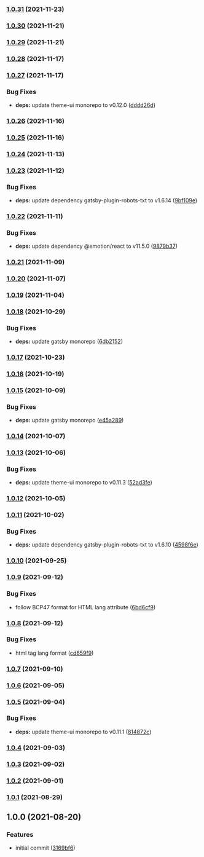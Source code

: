### [1.0.31](https://github.com/iamskok/gatsby-seo/compare/v1.0.30...v1.0.31) (2021-11-23)

### [1.0.30](https://github.com/iamskok/gatsby-seo/compare/v1.0.29...v1.0.30) (2021-11-21)

### [1.0.29](https://github.com/iamskok/gatsby-seo/compare/v1.0.28...v1.0.29) (2021-11-21)

### [1.0.28](https://github.com/iamskok/gatsby-seo/compare/v1.0.27...v1.0.28) (2021-11-17)

### [1.0.27](https://github.com/iamskok/gatsby-seo/compare/v1.0.26...v1.0.27) (2021-11-17)


### Bug Fixes

* **deps:** update theme-ui monorepo to v0.12.0 ([dddd26d](https://github.com/iamskok/gatsby-seo/commit/dddd26df7334b19c4630cf7cc68e90d0067e474f))

### [1.0.26](https://github.com/iamskok/gatsby-seo/compare/v1.0.25...v1.0.26) (2021-11-16)

### [1.0.25](https://github.com/iamskok/gatsby-seo/compare/v1.0.24...v1.0.25) (2021-11-16)

### [1.0.24](https://github.com/iamskok/gatsby-seo/compare/v1.0.23...v1.0.24) (2021-11-13)

### [1.0.23](https://github.com/iamskok/gatsby-seo/compare/v1.0.22...v1.0.23) (2021-11-12)


### Bug Fixes

* **deps:** update dependency gatsby-plugin-robots-txt to v1.6.14 ([9bf109e](https://github.com/iamskok/gatsby-seo/commit/9bf109e34d4b4e45148447a5cf0d7b36b290710d))

### [1.0.22](https://github.com/iamskok/gatsby-seo/compare/v1.0.21...v1.0.22) (2021-11-11)


### Bug Fixes

* **deps:** update dependency @emotion/react to v11.5.0 ([9879b37](https://github.com/iamskok/gatsby-seo/commit/9879b375f5687467a57f86130cc20456b3dbcfad))

### [1.0.21](https://github.com/iamskok/gatsby-seo/compare/v1.0.20...v1.0.21) (2021-11-09)

### [1.0.20](https://github.com/iamskok/gatsby-seo/compare/v1.0.19...v1.0.20) (2021-11-07)

### [1.0.19](https://github.com/iamskok/gatsby-seo/compare/v1.0.18...v1.0.19) (2021-11-04)

### [1.0.18](https://github.com/iamskok/gatsby-seo/compare/v1.0.17...v1.0.18) (2021-10-29)


### Bug Fixes

* **deps:** update gatsby monorepo ([6db2152](https://github.com/iamskok/gatsby-seo/commit/6db2152b591019f25e1ba764928cf70638d6e618))

### [1.0.17](https://github.com/iamskok/gatsby-seo/compare/v1.0.16...v1.0.17) (2021-10-23)

### [1.0.16](https://github.com/iamskok/gatsby-seo/compare/v1.0.15...v1.0.16) (2021-10-19)

### [1.0.15](https://github.com/iamskok/gatsby-seo/compare/v1.0.14...v1.0.15) (2021-10-09)


### Bug Fixes

* **deps:** update gatsby monorepo ([e45a289](https://github.com/iamskok/gatsby-seo/commit/e45a28918a4b0c1ec765a01db167df6e81bfd4f4))

### [1.0.14](https://github.com/iamskok/gatsby-seo/compare/v1.0.13...v1.0.14) (2021-10-07)

### [1.0.13](https://github.com/iamskok/gatsby-seo/compare/v1.0.12...v1.0.13) (2021-10-06)


### Bug Fixes

* **deps:** update theme-ui monorepo to v0.11.3 ([52ad3fe](https://github.com/iamskok/gatsby-seo/commit/52ad3fe17985dea8cc49237a5adc4e9d15c565d4))

### [1.0.12](https://github.com/iamskok/gatsby-seo/compare/v1.0.11...v1.0.12) (2021-10-05)

### [1.0.11](https://github.com/iamskok/gatsby-seo/compare/v1.0.10...v1.0.11) (2021-10-02)


### Bug Fixes

* **deps:** update dependency gatsby-plugin-robots-txt to v1.6.10 ([4598f6e](https://github.com/iamskok/gatsby-seo/commit/4598f6e5dd7bf67479a30a9109365d305b5c211b))

### [1.0.10](https://github.com/iamskok/gatsby-seo/compare/v1.0.9...v1.0.10) (2021-09-25)

### [1.0.9](https://github.com/iamskok/gatsby-seo/compare/v1.0.8...v1.0.9) (2021-09-12)


### Bug Fixes

* follow BCP47 format for HTML lang attribute ([6bd6cf9](https://github.com/iamskok/gatsby-seo/commit/6bd6cf96f3810069729135c4b9a29243712303f6))

### [1.0.8](https://github.com/iamskok/gatsby-seo/compare/v1.0.7...v1.0.8) (2021-09-12)


### Bug Fixes

* html tag lang format ([cd659f9](https://github.com/iamskok/gatsby-seo/commit/cd659f98e8fdc5c91f0942dcd11356e4d06d85b4))

### [1.0.7](https://github.com/iamskok/gatsby-seo/compare/v1.0.6...v1.0.7) (2021-09-10)

### [1.0.6](https://github.com/iamskok/gatsby-seo/compare/v1.0.5...v1.0.6) (2021-09-05)

### [1.0.5](https://github.com/iamskok/gatsby-seo/compare/v1.0.4...v1.0.5) (2021-09-04)


### Bug Fixes

* **deps:** update theme-ui monorepo to v0.11.1 ([814872c](https://github.com/iamskok/gatsby-seo/commit/814872c2039962ff89910aff945c45d24d59b834))

### [1.0.4](https://github.com/iamskok/gatsby-seo/compare/v1.0.3...v1.0.4) (2021-09-03)

### [1.0.3](https://github.com/iamskok/gatsby-seo/compare/v1.0.2...v1.0.3) (2021-09-02)

### [1.0.2](https://github.com/iamskok/gatsby-seo/compare/v1.0.1...v1.0.2) (2021-09-01)

### [1.0.1](https://github.com/iamskok/gatsby-seo/compare/v1.0.0...v1.0.1) (2021-08-29)

## 1.0.0 (2021-08-20)


### Features

* initial commit ([3169bf6](https://github.com/iamskok/gatsby-seo/commit/3169bf60d944b538b4e6c4eed625c3c7113b3b18))
